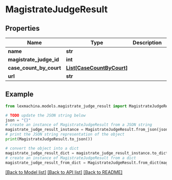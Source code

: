 # MagistrateJudgeResult


## Properties

Name | Type | Description | Notes
------------ | ------------- | ------------- | -------------
**name** | **str** |  | 
**magistrate_judge_id** | **int** |  | 
**case_count_by_court** | [**List[CaseCountByCourt]**](CaseCountByCourt.md) |  | 
**url** | **str** |  | 

## Example

```python
from lexmachina.models.magistrate_judge_result import MagistrateJudgeResult

# TODO update the JSON string below
json = "{}"
# create an instance of MagistrateJudgeResult from a JSON string
magistrate_judge_result_instance = MagistrateJudgeResult.from_json(json)
# print the JSON string representation of the object
print(MagistrateJudgeResult.to_json())

# convert the object into a dict
magistrate_judge_result_dict = magistrate_judge_result_instance.to_dict()
# create an instance of MagistrateJudgeResult from a dict
magistrate_judge_result_from_dict = MagistrateJudgeResult.from_dict(magistrate_judge_result_dict)
```
[[Back to Model list]](../README.md#documentation-for-models) [[Back to API list]](../README.md#documentation-for-api-endpoints) [[Back to README]](../README.md)


